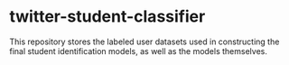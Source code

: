 # twitter-student-classifier

This repository stores the labeled user datasets used in constructing the final student identification models, as well as the models themselves.

